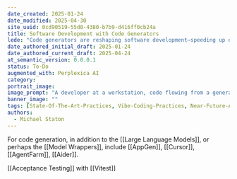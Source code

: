 ```yaml
---
date_created: 2025-01-24
date_modified: 2025-04-30
site_uuid: 0cd90519-55d0-4380-b7b9-d416ff0cb24a
title: Software Development with Code Generators
lede: "Code generators are reshaping software development—speeding up delivery while raising new challenges."
date_authored_initial_draft: 2025-01-24
date_authored_current_draft: 2025-04-24
at_semantic_version: 0.0.0.1
status: To-Do
augmented_with: Perplexica AI
category: 
portrait_image: 
image_prompt: "A developer at a workstation, code flowing from a generator machine into multiple app windows, with gears and circuit diagrams in the background. The mood is technical, efficient, and slightly futuristic."
banner_image: ""
tags: [State-Of-The-Art-Practices, Vibe-Coding-Practices, Near-Future-Anticipation]
authors:
  - Michael Staton
---
```


For code generation, in addition to the [[Large Language Models]], or perhaps the [[Model Wrappers]], include [[AppGen]], [[Cursor]], [[AgentFarm]], [[Aider]]. 

[[Acceptance Testing]] with [[Vitest]]